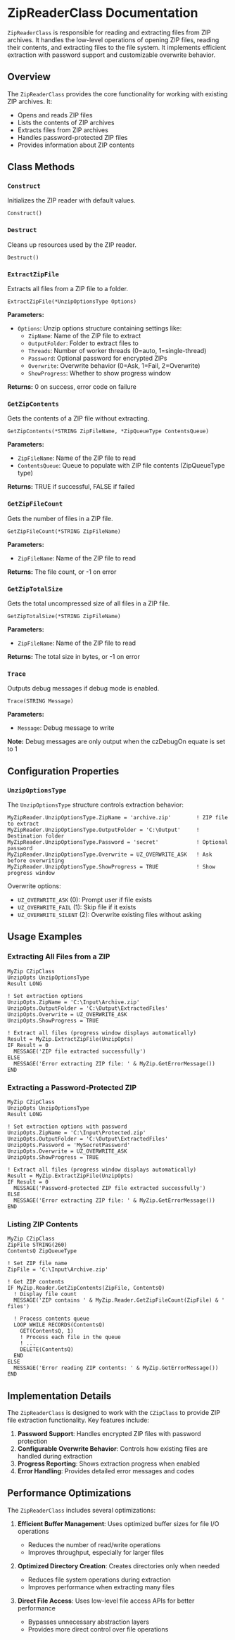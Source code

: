 # ZipReaderClass Documentation

`ZipReaderClass` is responsible for reading and extracting files from ZIP archives. It handles the low-level operations of opening ZIP files, reading their contents, and extracting files to the file system. It implements efficient extraction with password support and customizable overwrite behavior.

## Overview

The `ZipReaderClass` provides the core functionality for working with existing ZIP archives. It:

- Opens and reads ZIP files
- Lists the contents of ZIP archives
- Extracts files from ZIP archives
- Handles password-protected ZIP files
- Provides information about ZIP contents

## Class Methods

### `Construct`

Initializes the ZIP reader with default values.

```clarion
Construct()
```

### `Destruct`

Cleans up resources used by the ZIP reader.

```clarion
Destruct()
```

### `ExtractZipFile`

Extracts all files from a ZIP file to a folder.

```clarion
ExtractZipFile(*UnzipOptionsType Options)
```

**Parameters:**
- `Options`: Unzip options structure containing settings like:
  - `ZipName`: Name of the ZIP file to extract
  - `OutputFolder`: Folder to extract files to
  - `Threads`: Number of worker threads (0=auto, 1=single-thread)
  - `Password`: Optional password for encrypted ZIPs
  - `Overwrite`: Overwrite behavior (0=Ask, 1=Fail, 2=Overwrite)
  - `ShowProgress`: Whether to show progress window

**Returns:** 0 on success, error code on failure

### `GetZipContents`

Gets the contents of a ZIP file without extracting.

```clarion
GetZipContents(*STRING ZipFileName, *ZipQueueType ContentsQueue)
```

**Parameters:**
- `ZipFileName`: Name of the ZIP file to read
- `ContentsQueue`: Queue to populate with ZIP file contents (ZipQueueType type)

**Returns:** TRUE if successful, FALSE if failed


### `GetZipFileCount`

Gets the number of files in a ZIP file.

```clarion
GetZipFileCount(*STRING ZipFileName)
```

**Parameters:**
- `ZipFileName`: Name of the ZIP file to read

**Returns:** The file count, or -1 on error

### `GetZipTotalSize`

Gets the total uncompressed size of all files in a ZIP file.

```clarion
GetZipTotalSize(*STRING ZipFileName)
```

**Parameters:**
- `ZipFileName`: Name of the ZIP file to read

**Returns:** The total size in bytes, or -1 on error

### `Trace`

Outputs debug messages if debug mode is enabled.

```clarion
Trace(STRING Message)
```

**Parameters:**
- `Message`: Debug message to write

**Note:** Debug messages are only output when the czDebugOn equate is set to 1

## Configuration Properties

### `UnzipOptionsType`

The `UnzipOptionsType` structure controls extraction behavior:

```clarion
MyZipReader.UnzipOptionsType.ZipName = 'archive.zip'        ! ZIP file to extract
MyZipReader.UnzipOptionsType.OutputFolder = 'C:\Output'     ! Destination folder
MyZipReader.UnzipOptionsType.Password = 'secret'            ! Optional password
MyZipReader.UnzipOptionsType.Overwrite = UZ_OVERWRITE_ASK   ! Ask before overwriting
MyZipReader.UnzipOptionsType.ShowProgress = TRUE            ! Show progress window
```

Overwrite options:
- `UZ_OVERWRITE_ASK` (0): Prompt user if file exists
- `UZ_OVERWRITE_FAIL` (1): Skip file if it exists
- `UZ_OVERWRITE_SILENT` (2): Overwrite existing files without asking

## Usage Examples

### Extracting All Files from a ZIP

```clarion
MyZip CZipClass
UnzipOpts UnzipOptionsType
Result LONG

! Set extraction options
UnzipOpts.ZipName = 'C:\Input\Archive.zip'
UnzipOpts.OutputFolder = 'C:\Output\ExtractedFiles'
UnzipOpts.Overwrite = UZ_OVERWRITE_ASK
UnzipOpts.ShowProgress = TRUE

! Extract all files (progress window displays automatically)
Result = MyZip.ExtractZipFile(UnzipOpts)
IF Result = 0
  MESSAGE('ZIP file extracted successfully')
ELSE
  MESSAGE('Error extracting ZIP file: ' & MyZip.GetErrorMessage())
END
```

### Extracting a Password-Protected ZIP

```clarion
MyZip CZipClass
UnzipOpts UnzipOptionsType
Result LONG

! Set extraction options with password
UnzipOpts.ZipName = 'C:\Input\Protected.zip'
UnzipOpts.OutputFolder = 'C:\Output\ExtractedFiles'
UnzipOpts.Password = 'MySecretPassword'
UnzipOpts.Overwrite = UZ_OVERWRITE_ASK
UnzipOpts.ShowProgress = TRUE

! Extract all files (progress window displays automatically)
Result = MyZip.ExtractZipFile(UnzipOpts)
IF Result = 0
  MESSAGE('Password-protected ZIP file extracted successfully')
ELSE
  MESSAGE('Error extracting ZIP file: ' & MyZip.GetErrorMessage())
END
```

### Listing ZIP Contents

```clarion
MyZip CZipClass
ZipFile STRING(260)
ContentsQ ZipQueueType

! Set ZIP file name
ZipFile = 'C:\Input\Archive.zip'

! Get ZIP contents
IF MyZip.Reader.GetZipContents(ZipFile, ContentsQ)
  ! Display file count
  MESSAGE('ZIP contains ' & MyZip.Reader.GetZipFileCount(ZipFile) & ' files')
  
  ! Process contents queue
  LOOP WHILE RECORDS(ContentsQ)
    GET(ContentsQ, 1)
    ! Process each file in the queue
    ! ...
    DELETE(ContentsQ)
  END
ELSE
  MESSAGE('Error reading ZIP contents: ' & MyZip.GetErrorMessage())
END
```

## Implementation Details

The `ZipReaderClass` is designed to work with the `CZipClass` to provide ZIP file extraction functionality. Key features include:

1. **Password Support**: Handles encrypted ZIP files with password protection
2. **Configurable Overwrite Behavior**: Controls how existing files are handled during extraction
3. **Progress Reporting**: Shows extraction progress when enabled
4. **Error Handling**: Provides detailed error messages and codes

## Performance Optimizations

The `ZipReaderClass` includes several optimizations:

1. **Efficient Buffer Management**: Uses optimized buffer sizes for file I/O operations
   - Reduces the number of read/write operations
   - Improves throughput, especially for larger files

2. **Optimized Directory Creation**: Creates directories only when needed
   - Reduces file system operations during extraction
   - Improves performance when extracting many files

3. **Direct File Access**: Uses low-level file access APIs for better performance
   - Bypasses unnecessary abstraction layers
   - Provides more direct control over file operations